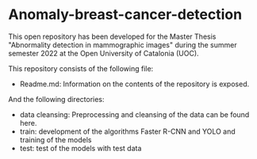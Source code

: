 # Anomaly-breast-cancer-detection

This open repository has been developed for the Master Thesis "Abnormality detection in mammographic images" during the summer semester 2022 at the Open University of Catalonia (UOC). 

This repository consists of the following file:
* Readme.md: Information on the contents of the repository is exposed.

And the following directories:
* data cleansing: Preprocessing and cleansing of the data can be found here. 
* train: development of the algorithms Faster R-CNN and YOLO and training of the models
* test: test of the models with test data
